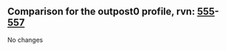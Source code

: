 ## Comparison for the outpost0 profile, rvn: [555](https://github.com/PRO100KatYT/FortniteProfileRevisions/tree/main/profiles/outpost0/555%20outpost0.json)-[557](https://github.com/PRO100KatYT/FortniteProfileRevisions/tree/main/profiles/outpost0/557%20outpost0.json)

No changes
